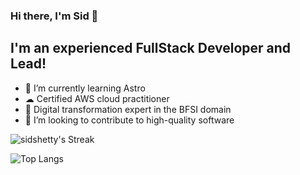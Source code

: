 ### Hi there, I'm Sid  👋


## I'm an experienced FullStack Developer and Lead!

- 🌱 I’m currently learning Astro
- ☁  Certified AWS cloud practitioner
- 🥼 Digital transformation expert in the BFSI domain 
- 👯 I’m looking to contribute to high-quality software

![sidshetty's Streak](https://github-readme-streak-stats.herokuapp.com/?user=sidshetty&theme=vue-dark&hide_border=true)

![Top Langs](https://github-readme-stats.vercel.app/api/top-langs/?username=anuraghazra&langs_count=20)

<!--
- ⚡ Fun fact: I love to draw and play guitar / drums

<details>
  <summary>:zap: GitHub Stats</summary>

  <img align="left" alt="sidsehtty's GitHub Stats" src="https://github-readme-stats.sidshetty.vercel.app/api?username=sidshetty&show_icons=true&hide_border=true" />

</details>
-->
